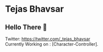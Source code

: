 # Tejas Bhavsar

## Hello There :wave:

Twitter: https://twitter.com/_tejas_bhavsar <br>
Currently Working on : [Character-Controller].

<!--
**tejasbhavsar2000/tejasbhavsar2000** is a ✨ _special_ ✨ repository because its `README.md` (this file) appears on your GitHub profile.

Here are some ideas to get you started:

- 🔭 I’m currently working on ...
- 🌱 I’m currently learning ...
- 👯 I’m looking to collaborate on ...
- 🤔 I’m looking for help with ...
- 💬 Ask me about ...
- 📫 How to reach me: ...
- 😄 Pronouns: ...
- ⚡ Fun fact: ...
-->
